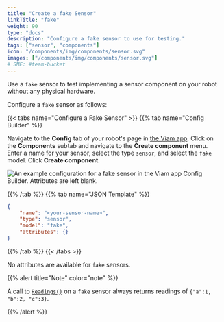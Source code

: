 ```yaml
---
title: "Create a fake Sensor"
linkTitle: "fake"
weight: 90
type: "docs"
description: "Configure a fake sensor to use for testing."
tags: ["sensor", "components"]
icon: "/components/img/components/sensor.svg"
images: ["/components/img/components/sensor.svg"]
# SME: #team-bucket
---
```


Use a `fake` sensor to test implementing a sensor component on your robot without any physical hardware.

Configure a `fake` sensor as follows:

{{< tabs name="Configure a Fake Sensor" >}}
{{% tab name="Config Builder" %}}

Navigate to the **Config** tab of your robot's page in [the Viam app](https://app.viam.com).
Click on the **Components** subtab and navigate to the **Create component** menu.
Enter a name for your sensor, select the type `sensor`, and select the `fake` model.
Click **Create component**.

![An example configuration for a fake sensor in the Viam app Config Builder. Attributes are left blank.](../img/fake-sensor-ui-config.png)

{{% /tab %}}
{{% tab name="JSON Template" %}}

```json {class="line-numbers linkable-line-numbers"}
{
    "name": "<your-sensor-name>",
    "type": "sensor",
    "model": "fake",
    "attributes": {}
}
```

{{% /tab %}}
{{< /tabs >}}

No attributes are available for `fake` sensors.

{{% alert title="Note" color="note" %}}

A call to [`Readings()`](../#readings) on a `fake` sensor always returns readings of `{"a":1, "b":2, "c":3}`.

{{% /alert %}}
